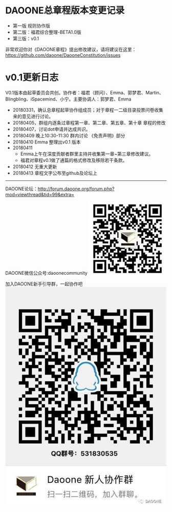 # DAOONE总章程版本变更记录
- 第一版 规则协作版
- 第二版：福君综合整理-BETA1.0版   
- 第三版：v0.1

非常欢迎你对《DAOONE章程》提出修改建议，请将建议在这里：https://github.com/daoone/DaooneConstitution/issues

# v0.1更新日志
V0.1版本由起草委员会共创。协作者：福君（顾问）、Emma、郭梦君、Martin、Blingbling、iSpacemind、小宁。主要协调人：郭梦君、Emma
- 20180331，确认总章程起草协作组成员；对于章程一二级目录投票问卷收集来的意见进行讨论。
- 20180405，群组内逐条过章程第一章、第二章、第五章、第十章 章程的修改
- 20180407，讨论dot申请并达成共识。
- 20180409 晚上10:30-11:30 群内讨论 《免责声明》部分
- 20180410 Emma 整理出v0.1 版本
- 20180411
    - Emma上午在深度贡献者群里主持并收集第一章~第三章修改建议。
    - 福君对章程v0.1做了通篇的格式修改及移除若干条款。
- 20180412 无重大更新
- 20180413 章程文字公布至github及论坛上

***
DAOONE论坛：http://forum.daoone.org/forum.php?mod=viewthread&tid=99&extra=

DAOONE微信公众号:daoonecommunity
![](images/wechat.png)

加入DAOONE新手引导群，一起协作吧
![{:class="img-responsive"}](images/daooneqq.jpeg)
